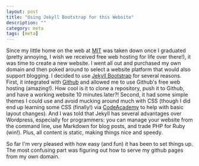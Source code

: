 ```yaml
---
layout: post
title: "Using Jekyll Bootstrap for this Website"
description: ""
category: meta
tags: [meta]
---
```


Since my little home on the web at [MIT](http://www.mit.edu) was taken down once I graduated (pretty annoying, I wish we received free web hosting for life over there!), it was time to create a new website. I went all out and purchased my own domain and then poked around to select a website platform that would also support blogging. I decided to use [Jekyll Bootstrap](http://jekyllbootstrap.com/) for several reasons. First, it integrated with [Github](http://www.github.com) and allowed me to use Github's free web hosting (amazing!). How cool is it to clone a repository, push it to Github, and have a working website 10 minutes later?! Second, it had some simple themes I could use and avoid mucking around much with CSS (though I did end up learning some CSS (finally!) via [CodeAcademy](http://codeacademy.com) to help with basic layout changes). And I was told that Jekyll has several advantages over Wordpress, especially for programmers: you can manage your website from the command line, use Markdown for blog posts, and trade PHP for Ruby (win!). Plus, all content is static, making things nice and speedy. 

So far I'm very pleased with how easy (and fun) it has been to set things up. The most confusing part was figuring out how to serve my github pages from my own domain. 